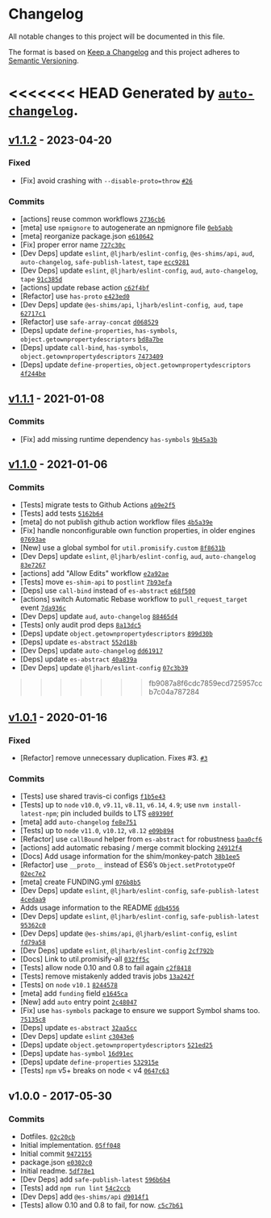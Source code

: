 # Changelog

All notable changes to this project will be documented in this file.

The format is based on [Keep a Changelog](https://keepachangelog.com/en/1.0.0/)
and this project adheres to [Semantic Versioning](https://semver.org/spec/v2.0.0.html).

<<<<<<< HEAD
Generated by [`auto-changelog`](https://github.com/CookPete/auto-changelog).
=======
## [v1.1.2](https://github.com/ljharb/util.promisify/compare/v1.1.1...v1.1.2) - 2023-04-20

### Fixed

- [Fix] avoid crashing with `--disable-proto=throw` [`#26`](https://github.com/ljharb/util.promisify/issues/26)

### Commits

- [actions] reuse common workflows [`2736cb6`](https://github.com/ljharb/util.promisify/commit/2736cb6c8ea7c1cfeca6ddc3c9cf1615aab9a1a8)
- [meta] use `npmignore` to autogenerate an npmignore file [`0eb5abb`](https://github.com/ljharb/util.promisify/commit/0eb5abbe3d3e78fccd20c9f6cac665a7687b54b8)
- [meta] reorganize package.json [`e610642`](https://github.com/ljharb/util.promisify/commit/e610642b27f1498a2114d970ce327b29cfd3bde6)
- [Fix] proper error name [`727c30c`](https://github.com/ljharb/util.promisify/commit/727c30c330b829ee5946226f69b114fae9c761cf)
- [Dev Deps] update `eslint`, `@ljharb/eslint-config`, `@es-shims/api`, `aud`, `auto-changelog`, `safe-publish-latest`, `tape` [`ecc9281`](https://github.com/ljharb/util.promisify/commit/ecc9281821e111f04c3f57e5f28e01386721da30)
- [Dev Deps] update `eslint`, `@ljharb/eslint-config`, `aud`, `auto-changelog`, `tape` [`91c385d`](https://github.com/ljharb/util.promisify/commit/91c385d7c500678ae87c9b022cc5003815b2bf89)
- [actions] update rebase action [`c62f4bf`](https://github.com/ljharb/util.promisify/commit/c62f4bfac476b1cdf4836d2e554dca712e2552b8)
- [Refactor] use `has-proto` [`e423ed0`](https://github.com/ljharb/util.promisify/commit/e423ed024de422aa75264f2cfd13a16455da2fc4)
- [Dev Deps] update `@es-shims/api`, `ljharb/eslint-config`,` aud`, `tape` [`62717c1`](https://github.com/ljharb/util.promisify/commit/62717c13f97227771f0b72c3d0638976d04e472a)
- [Refactor] use `safe-array-concat` [`d068529`](https://github.com/ljharb/util.promisify/commit/d068529b46fbff46960111dfe857d43734f3a0f1)
- [Deps] update `define-properties`, `has-symbols`, `object.getownpropertydescriptors` [`bd8a7be`](https://github.com/ljharb/util.promisify/commit/bd8a7be795d349176a667a69755a6472facbb2af)
- [Deps] update `call-bind`, `has-symbols`, `object.getownpropertydescriptors` [`7473409`](https://github.com/ljharb/util.promisify/commit/7473409dbc10974549a869c8bed8172342a40728)
- [Deps] update `define-properties`, `object.getownpropertydescriptors` [`4f244be`](https://github.com/ljharb/util.promisify/commit/4f244beb8e8f51011f265bef0bb87e2a8972f320)

## [v1.1.1](https://github.com/ljharb/util.promisify/compare/v1.1.0...v1.1.1) - 2021-01-08

### Commits

- [Fix] add missing runtime dependency `has-symbols` [`9b45a3b`](https://github.com/ljharb/util.promisify/commit/9b45a3bfbc0bcf5e474e1d045aacca3dc9609e54)

## [v1.1.0](https://github.com/ljharb/util.promisify/compare/v1.0.1...v1.1.0) - 2021-01-06

### Commits

- [Tests] migrate tests to Github Actions [`a09e2f5`](https://github.com/ljharb/util.promisify/commit/a09e2f5cc3590c3098681c98b08dcb15b5c0877b)
- [Tests] add tests [`5162b64`](https://github.com/ljharb/util.promisify/commit/5162b642805030b7d83e978e73392213d0b2431a)
- [meta] do not publish github action workflow files [`4b5a39e`](https://github.com/ljharb/util.promisify/commit/4b5a39ed1df1c6ce86fb687f7494882fd29099ba)
- [Fix] handle nonconfigurable own function properties, in older engines [`07693ae`](https://github.com/ljharb/util.promisify/commit/07693ae63cdc71d88c2203d62aca53623fba4815)
- [New] use a global symbol for `util.promisify.custom` [`8f8631b`](https://github.com/ljharb/util.promisify/commit/8f8631b04c3f2cf1bd082837c8d73431e356eb2f)
- [Dev Deps] update `eslint`, `@ljharb/eslint-config`, `aud`, `auto-changelog` [`83e7267`](https://github.com/ljharb/util.promisify/commit/83e7267f27e38a9abcba6803f945c71a68255ff9)
- [actions] add "Allow Edits" workflow [`e2a92ae`](https://github.com/ljharb/util.promisify/commit/e2a92ae988554713f89e62fcbf0ac602f76976f6)
- [Tests] move `es-shim-api` to `postlint` [`7b93efa`](https://github.com/ljharb/util.promisify/commit/7b93efacd4c978b76d02be9b33b94b61ee366e65)
- [Deps] use `call-bind` instead of `es-abstract` [`e68f500`](https://github.com/ljharb/util.promisify/commit/e68f500d9dd0cdd0563d72b758e34bdf1bed0d6c)
- [actions] switch Automatic Rebase workflow to `pull_request_target` event [`7da936c`](https://github.com/ljharb/util.promisify/commit/7da936c0681062c5eb812185ebc9ccf4d86851c5)
- [Dev Deps] update `aud`, `auto-changelog` [`88465d4`](https://github.com/ljharb/util.promisify/commit/88465d4202969895123e3113db3e8b45972ca2f6)
- [Tests] only audit prod deps [`8a13dc5`](https://github.com/ljharb/util.promisify/commit/8a13dc5192ab899034e1f78151324ea06fb381b1)
- [Deps] update `object.getownpropertydescriptors` [`899d30b`](https://github.com/ljharb/util.promisify/commit/899d30b3389b033b3964dd0e7faa0469db8b3ba4)
- [Deps] update `es-abstract` [`552d18b`](https://github.com/ljharb/util.promisify/commit/552d18b34ebc0eda0d0bc33a84ca1827aa86aaf9)
- [Dev Deps] update `auto-changelog` [`dd61917`](https://github.com/ljharb/util.promisify/commit/dd61917fabad7c8c4c52807ca4b5b40611a14e62)
- [Deps] update `es-abstract` [`40a839a`](https://github.com/ljharb/util.promisify/commit/40a839a8db3d79699688d27f6613a827056428c8)
- [Dev Deps] update `@ljharb/eslint-config` [`07c3b39`](https://github.com/ljharb/util.promisify/commit/07c3b3952682e9c4d58b6bfb9404049827b5c523)
>>>>>>> fb9087a8f6cdc7859ecd725957ccb7c04a787284

## [v1.0.1](https://github.com/ljharb/util.promisify/compare/v1.0.0...v1.0.1) - 2020-01-16

### Fixed

- [Refactor] remove unnecessary duplication. Fixes #3. [`#3`](https://github.com/ljharb/util.promisify/issues/3)

### Commits

- [Tests] use shared travis-ci configs [`f1b5e43`](https://github.com/ljharb/util.promisify/commit/f1b5e43359e74a30f35bd10a33be765de73917c6)
- [Tests] up to `node` `v10.0`, `v9.11`, `v8.11`, `v6.14`, `4.9`; use `nvm install-latest-npm`; pin included builds to LTS [`e89390f`](https://github.com/ljharb/util.promisify/commit/e89390f498f7eb5111188fff5260cbb9f5216cd3)
- [meta] add `auto-changelog` [`fe8e751`](https://github.com/ljharb/util.promisify/commit/fe8e751819a1318d3c929b086c70308aed50715d)
- [Tests] up to `node` `v11.0`, `v10.12`, `v8.12` [`e09b894`](https://github.com/ljharb/util.promisify/commit/e09b894291aef2991e5c553f0b64968e03b58262)
- [Refactor] use `callBound` helper from `es-abstract` for robustness [`baa0cf6`](https://github.com/ljharb/util.promisify/commit/baa0cf697068573cbe650e01aa6774154dd3f454)
- [actions] add automatic rebasing / merge commit blocking [`24912f4`](https://github.com/ljharb/util.promisify/commit/24912f41b30d88b8984fb07307f737de6f576873)
- [Docs] Add usage information for the shim/monkey-patch [`38b1ee5`](https://github.com/ljharb/util.promisify/commit/38b1ee56b558019213a6fdc2553796e8cdaf773e)
- [Refactor] use `__proto__` instead of ES6’s `Object.setPrototypeOf` [`02ec7e2`](https://github.com/ljharb/util.promisify/commit/02ec7e241caf8848c1e141c801f98ed31325b59a)
- [meta] create FUNDING.yml [`076b8b5`](https://github.com/ljharb/util.promisify/commit/076b8b5d19783a0e4c932e41782846e431deeb7d)
- [Dev Deps] update `eslint`, `@ljharb/eslint-config`, `safe-publish-latest` [`4cedaa9`](https://github.com/ljharb/util.promisify/commit/4cedaa9c6b0a77a0416b69d480b3b806c00dec6e)
- Adds usage information to the README [`ddb4556`](https://github.com/ljharb/util.promisify/commit/ddb45562320ab8aea93dc0364640ea21ab68bfbb)
- [Dev Deps] update `eslint`, `@ljharb/eslint-config`, `safe-publish-latest` [`95362c0`](https://github.com/ljharb/util.promisify/commit/95362c0e93186a30ede6333430ddfa0606a769b4)
- [Dev Deps] update `@es-shims/api`, `@ljharb/eslint-config`, `eslint` [`fd79a58`](https://github.com/ljharb/util.promisify/commit/fd79a58573186c83d81777fa0b1ad293b2f475e3)
- [Dev Deps] update `eslint`, `@ljharb/eslint-config` [`2cf792b`](https://github.com/ljharb/util.promisify/commit/2cf792b9dcaab24b642ef1de8239ceb089fc5d38)
- [Docs] Link to util.promisify-all [`032ff5c`](https://github.com/ljharb/util.promisify/commit/032ff5c6ee2958a02f56c770337441c3a587b88c)
- [Tests] allow node 0.10 and 0.8 to fail again [`c2f8418`](https://github.com/ljharb/util.promisify/commit/c2f8418dfc36b83cd8a18b86a735c2936c6f5f9e)
- [Tests] remove mistakenly added travis jobs [`13a242f`](https://github.com/ljharb/util.promisify/commit/13a242fb33dcbd4e2872436f2e430e62526fb147)
- [Tests] on `node` `v10.1` [`8244578`](https://github.com/ljharb/util.promisify/commit/82445786197fd3e54aeffaa2fe0f1da38bcafec4)
- [meta] add `funding` field [`e1645ca`](https://github.com/ljharb/util.promisify/commit/e1645ca10648d1ae917e3f5ae954b37de338dc20)
- [New] add `auto` entry point [`2c48047`](https://github.com/ljharb/util.promisify/commit/2c480479d67646fb2bfb92a4e5d50ff14bcdca3c)
- [Fix] use `has-symbols` package to ensure we support Symbol shams too. [`75135c8`](https://github.com/ljharb/util.promisify/commit/75135c8a48ea4e1be1cfe7a95af11905818303e7)
- [Deps] update `es-abstract` [`32aa5cc`](https://github.com/ljharb/util.promisify/commit/32aa5ccd3ee7513edef99ed7d516d6c0f4901883)
- [Dev Deps] update `eslint` [`c3043e6`](https://github.com/ljharb/util.promisify/commit/c3043e6e562847102e9136479268777bc07e9b26)
- [Deps] update `object.getownpropertydescriptors` [`521ed25`](https://github.com/ljharb/util.promisify/commit/521ed25d40dc230b38ac3755036219fbaf94694c)
- [Deps] update `has-symbol` [`16d91ec`](https://github.com/ljharb/util.promisify/commit/16d91ecc0016c31e49b7c3da938c19132c243732)
- [Deps] update `define-properties` [`532915e`](https://github.com/ljharb/util.promisify/commit/532915ed58fe6f0edc3670837b510e09fb39b99a)
- [Tests] `npm` v5+ breaks on node &lt; v4 [`0647c63`](https://github.com/ljharb/util.promisify/commit/0647c63d932451c043c3e8f3b003c636057f035a)

## v1.0.0 - 2017-05-30

### Commits

- Dotfiles. [`02c20cb`](https://github.com/ljharb/util.promisify/commit/02c20cb4eb01cf656102f57f71635785114f1d09)
- Initial implementation. [`05ff048`](https://github.com/ljharb/util.promisify/commit/05ff0480448f019a85675ce81ecc4e9bdc099286)
- Initial commit [`9472155`](https://github.com/ljharb/util.promisify/commit/947215502491bb1b3238aa0ac5c67258e41db3a8)
- package.json [`e0302c0`](https://github.com/ljharb/util.promisify/commit/e0302c01e5e3b1dd78647303f9a4337b5bb63196)
- Initial readme. [`5df78e1`](https://github.com/ljharb/util.promisify/commit/5df78e16e89e8328c61d6bbac85409a36560fe3b)
- [Dev Deps] add `safe-publish-latest` [`596b6b4`](https://github.com/ljharb/util.promisify/commit/596b6b4fbce79dbaf5fff366454ab5b31d2eb993)
- [Tests] add `npm run lint` [`54c2ccb`](https://github.com/ljharb/util.promisify/commit/54c2ccb85db682fc293b30a0bfece76d0a5c7c60)
- [Dev Deps] add `@es-shims/api` [`d9014f1`](https://github.com/ljharb/util.promisify/commit/d9014f12add2fb3fe743647df614c69ed305a824)
- [Tests] allow 0.10 and 0.8 to fail, for now. [`c5c7b61`](https://github.com/ljharb/util.promisify/commit/c5c7b619b88878fc715d1768b48bd45378c9f807)
